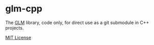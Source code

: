 # glm-cpp

The [GLM](https://github.com/g-truc/glm) library, code only, for direct use as a git submodule in C++ projects.

[MIT License](https://github.com/g-truc/glm/blob/master/copying.txt)
